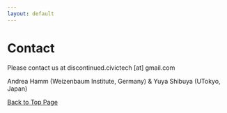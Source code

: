 ```yaml
---
layout: default
---
```


# Contact

Please contact us at discontinued.civictech [at] gmail.com


Andrea Hamm (Weizenbaum Institute, Germany) & Yuya Shibuya (UTokyo, Japan)


<a href = "./" class="btn-to-top">Back to Top Page</a>